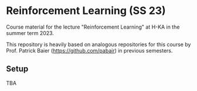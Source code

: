 # Reinforcement Learning (SS 23)
Course material for the lecture "Reinforcement Learning" at H-KA 
in the summer term 2023.

This repository is heavily based on analogous repositories for this 
course by Prof. Patrick Baier (https://github.com/pabair) in previous 
semesters.

## Setup

TBA
